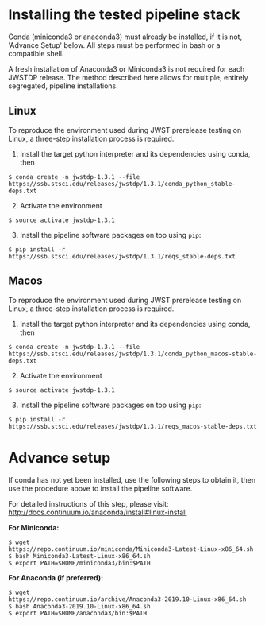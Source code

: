 # Installing the tested pipeline stack

Conda (miniconda3 or anaconda3) must already be installed, if it is not,
'Advance Setup' below.
All steps must be performed in bash or a compatible shell.

A fresh installation of Anaconda3 or Miniconda3 is not required for each JWSTDP
release. The method described here allows for multiple, entirely segregated,
pipeline installations.

## Linux
To reproduce the environment used during JWST prerelease testing on Linux, a 
three-step installation process is required.

1) Install the target python interpreter and its dependencies using conda, then
```
$ conda create -n jwstdp-1.3.1 --file
https://ssb.stsci.edu/releases/jwstdp/1.3.1/conda_python_stable-deps.txt
```

2) Activate the environment
```
$ source activate jwstdp-1.3.1
```

3) Install the pipeline software packages on top using `pip`:
```
$ pip install -r https://ssb.stsci.edu/releases/jwstdp/1.3.1/reqs_stable-deps.txt
```

## Macos
To reproduce the environment used during JWST prerelease testing on Linux, a 
three-step installation process is required.

1) Install the target python interpreter and its dependencies using conda, then
```
$ conda create -n jwstdp-1.3.1 --file
https://ssb.stsci.edu/releases/jwstdp/1.3.1/conda_python_macos-stable-deps.txt
```

2) Activate the environment
```
$ source activate jwstdp-1.3.1
```

3) Install the pipeline software packages on top using `pip`:
```
$ pip install -r https://ssb.stsci.edu/releases/jwstdp/1.3.1/reqs_macos-stable-deps.txt
```

# Advance setup
 
If conda has not yet been installed, use the following steps to obtain
it, then use the procedure above to install the pipeline software.

For detailed instructions of this step, please visit: http://docs.continuum.io/anaconda/install#linux-install

**For Miniconda:**

```
$ wget
https://repo.continuum.io/miniconda/Miniconda3-Latest-Linux-x86_64.sh
$ bash Miniconda3-Latest-Linux-x86_64.sh
$ export PATH=$HOME/miniconda3/bin:$PATH
```

**For Anaconda (if preferred):**

```
$ wget
https://repo.continuum.io/archive/Anaconda3-2019.10-Linux-x86_64.sh
$ bash Anaconda3-2019.10-Linux-x86_64.sh
$ export PATH=$HOME/anaconda3/bin:$PATH
```
